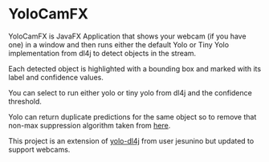 # YoloCamFX
YoloCamFX is JavaFX Application that shows your webcam (if you have one) in a window and then runs either the default Yolo or Tiny Yolo implementation from dl4j to detect objects in the stream.

Each detected object is highlighted with a bounding box and marked with its label and confidence values.

You can select to run either yolo or tiny yolo from dl4j and the confidence threshold.

Yolo can return duplicate predictions for the same object so to remove that non-max suppression algorithm taken from [here](https://dzone.com/articles/java-autonomous-driving-car-detection-1).

This project is an extension of [yolo-dl4j](https://github.com/jesuino/java-ml-projects/tree/master/utilities/yolo-dl4j) from user jesunino but updated to support webcams.

